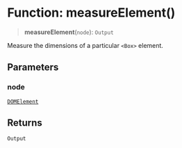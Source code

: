 # Function: measureElement()

> **measureElement**(`node`): `Output`

Measure the dimensions of a particular `<Box>` element.

## Parameters

### node

[`DOMElement`](../type-aliases/DOMElement.md)

## Returns

`Output`
